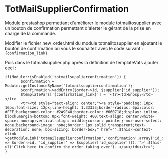 # TotMailSupplierConfirmation
Module prestashop permettant d'améliorer le module totmailtosupplier avec un bouton de confirmation permettant d'alerter le gérant de la prise en charge de la commande.

Modifier le fichier new_order.html du module totmailtosupplier en ajoutant le bouton de confirmation où vous le souhaitez avec le code suivant :
`{confirmation_link}`

Puis dans le totmailsupplier.php après la définition de templateVats ajouter ceci :
 ```
if(Module::isEnabled('totmailsupplierconfirmation')) {
        $confirmation = Module::getInstanceByName('totmailsupplierconfirmation');
        $confirmation->addEntry($order->id, $supplier['id_supplier']);
        $templateVars['{confirmation_link}'] = '<tr><td>&nbsp;</td></tr>
		<tr><td style="text-align: center;"><a style="padding: 10px 16px;font-size: 12px;line-height: 1.33333;border-radius: 6px;color: #FFF;background-color: #2A9E40;border-color: #660718;display: inline-block;margin-bottom: 0px;font-weight: 400;text-align: center;white-space: nowrap;vertical-align: middle;cursor: pointer;-moz-user-select: none;background-image: none;border: 1px solid transparent;text-decoration: none; box-sizing: border-box;" href="'.$this->context->link->getModuleLink('totmailsupplierconfirmation','confirmation',array('id_order' => $order->id, 'id_supplier' => $supplier['id_supplier'])).'">'.$this->l('Click here to confirm the order taking over').'</a></td></tr>';
}
```		
